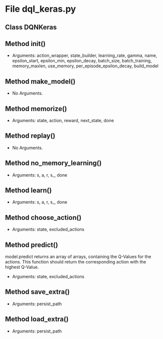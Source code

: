 # File dql_keras.py

## Class DQNKeras

## Method __init__()

* Arguments: action_wrapper, state_builder, learning_rate, gamma, name, epsilon_start, epsilon_min, epsilon_decay, batch_size, batch_training, memory_maxlen, use_memory, per_episode_epsilon_decay, build_model

## Method make_model()

* No Arguments.

## Method memorize()

* Arguments: state, action, reward, next_state, done

## Method replay()

* No Arguments.

## Method no_memory_learning()

* Arguments: s, a, r, s_, done

## Method learn()

* Arguments: s, a, r, s_, done

## Method choose_action()

* Arguments: state, excluded_actions

## Method predict()

model.predict returns an array of arrays, containing the Q-Values for the actions. This function should return the
corresponding action with the highest Q-Value.

* Arguments: state, excluded_actions

## Method save_extra()

* Arguments: persist_path

## Method load_extra()

* Arguments: persist_path

